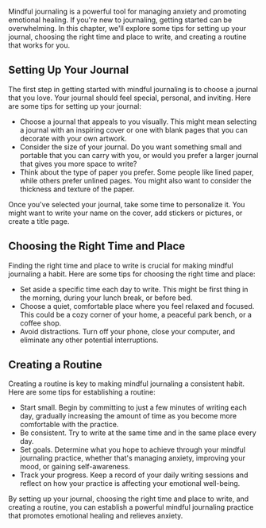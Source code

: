 
Mindful journaling is a powerful tool for managing anxiety and promoting emotional healing. If you're new to journaling, getting started can be overwhelming. In this chapter, we'll explore some tips for setting up your journal, choosing the right time and place to write, and creating a routine that works for you.

Setting Up Your Journal
-----------------------

The first step in getting started with mindful journaling is to choose a journal that you love. Your journal should feel special, personal, and inviting. Here are some tips for setting up your journal:

* Choose a journal that appeals to you visually. This might mean selecting a journal with an inspiring cover or one with blank pages that you can decorate with your own artwork.
* Consider the size of your journal. Do you want something small and portable that you can carry with you, or would you prefer a larger journal that gives you more space to write?
* Think about the type of paper you prefer. Some people like lined paper, while others prefer unlined pages. You might also want to consider the thickness and texture of the paper.

Once you've selected your journal, take some time to personalize it. You might want to write your name on the cover, add stickers or pictures, or create a title page.

Choosing the Right Time and Place
---------------------------------

Finding the right time and place to write is crucial for making mindful journaling a habit. Here are some tips for choosing the right time and place:

* Set aside a specific time each day to write. This might be first thing in the morning, during your lunch break, or before bed.
* Choose a quiet, comfortable place where you feel relaxed and focused. This could be a cozy corner of your home, a peaceful park bench, or a coffee shop.
* Avoid distractions. Turn off your phone, close your computer, and eliminate any other potential interruptions.

Creating a Routine
------------------

Creating a routine is key to making mindful journaling a consistent habit. Here are some tips for establishing a routine:

* Start small. Begin by committing to just a few minutes of writing each day, gradually increasing the amount of time as you become more comfortable with the practice.
* Be consistent. Try to write at the same time and in the same place every day.
* Set goals. Determine what you hope to achieve through your mindful journaling practice, whether that's managing anxiety, improving your mood, or gaining self-awareness.
* Track your progress. Keep a record of your daily writing sessions and reflect on how your practice is affecting your emotional well-being.

By setting up your journal, choosing the right time and place to write, and creating a routine, you can establish a powerful mindful journaling practice that promotes emotional healing and relieves anxiety.
